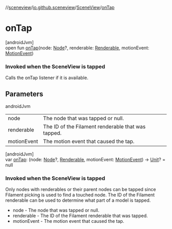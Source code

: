 //[sceneview](../../../index.md)/[io.github.sceneview](../index.md)/[SceneView](index.md)/[onTap](on-tap.md)

# onTap

[androidJvm]\
open fun [onTap](on-tap.md)(node: [Node](../../io.github.sceneview.node/-node/index.md)?, renderable: [Renderable](../../io.github.sceneview.renderable/index.md#286838466%2FClasslikes%2F-1571379623), motionEvent: [MotionEvent](https://developer.android.com/reference/kotlin/android/view/MotionEvent.html))

###  Invoked when the SceneView is tapped

Calls the onTap listener if it is available.

## Parameters

androidJvm

| | |
|---|---|
| node | The node that was tapped or null. |
| renderable | The ID of the Filament renderable that was tapped. |
| motionEvent | The motion event that caused the tap. |

[androidJvm]\
var [onTap](on-tap.md): (node: [Node](../../io.github.sceneview.node/-node/index.md)?, [Renderable](../../io.github.sceneview.renderable/index.md#286838466%2FClasslikes%2F-1571379623), motionEvent: [MotionEvent](https://developer.android.com/reference/kotlin/android/view/MotionEvent.html)) -&gt; [Unit](https://kotlinlang.org/api/latest/jvm/stdlib/kotlin/-unit/index.html)? = null

###  Invoked when the SceneView is tapped

Only nodes with renderables or their parent nodes can be tapped since Filament picking is used to find a touched node. The ID of the Filament renderable can be used to determine what part of a model is tapped.

- 
   node - The node that was tapped or null.
- 
   renderable - The ID of the Filament renderable that was tapped.
- 
   motionEvent - The motion event that caused the tap.
